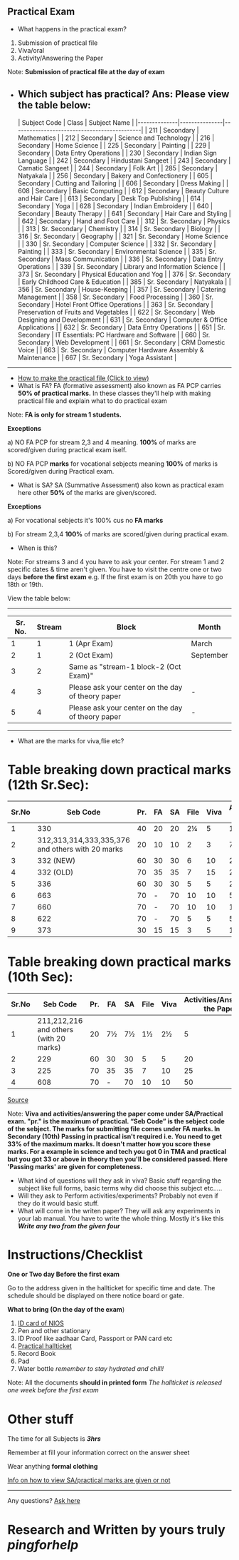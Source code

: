 Practical Exam
-------------------
- What happens in the practical exam?
1. Submission of practical file
2. Viva/oral
3. Activity/Answering the Paper

Note: **Submission of practical file at the day of exam**
- Which subject has practical?
  Ans: Please view the table below:
  -----
  
  | Subject Code | Class         | Subject Name                              |
|--------------|---------------|---------------------------------------------|
| 211          | Secondary     | Mathematics                                |
| 212          | Secondary     | Science and Technology                     |
| 216          | Secondary     | Home Science                               |
| 225          | Secondary     | Painting                                   |
| 229          | Secondary     | Data Entry Operations                      |
| 230          | Secondary     | Indian Sign Language                       |
| 242          | Secondary     | Hindustani Sangeet                         |
| 243          | Secondary     | Carnatic Sangeet                           |
| 244          | Secondary     | Folk Art                                   |
| 285          | Secondary     | Natyakala                                  |
| 256          | Secondary     | Bakery and Confectionery                   |
| 605          | Secondary     | Cutting and Tailoring                      |
| 606          | Secondary     | Dress Making                               |
| 608          | Secondary     | Basic Computing                            |
| 612          | Secondary     | Beauty Culture and Hair Care               |
| 613          | Secondary     | Desk Top Publishing                        |
| 614          | Secondary     | Yoga                                       |
| 628          | Secondary     | Indian Embroidery                          |
| 640          | Secondary     | Beauty Therapy                             |
| 641          | Secondary     | Hair Care and Styling                      |
| 642          | Secondary     | Hand and Foot Care                         |
| 312          | Sr. Secondary | Physics                                    |
| 313          | Sr. Secondary | Chemistry                                  |
| 314          | Sr. Secondary | Biology                                    |
| 316          | Sr. Secondary | Geography                                  |
| 321          | Sr. Secondary | Home Science                               |
| 330          | Sr. Secondary | Computer Science                           |
| 332          | Sr. Secondary | Painting                                   |
| 333          | Sr. Secondary | Environmental Science                      |
| 335          | Sr. Secondary | Mass Communication                         |
| 336          | Sr. Secondary | Data Entry Operations                      |
| 339          | Sr. Secondary | Library and Information Science            |
| 373          | Sr. Secondary | Physical Education and Yog                 |
| 376          | Sr. Secondary | Early Childhood Care & Education           |
| 385          | Sr. Secondary | Natyakala                                  |
| 356          | Sr. Secondary | House-Keeping                              |
| 357          | Sr. Secondary | Catering Management                        |
| 358          | Sr. Secondary | Food Processing                            |
| 360          | Sr. Secondary | Hotel Front Office Operations              |
| 363          | Sr. Secondary | Preservation of Fruits and Vegetables      |
| 622          | Sr. Secondary | Web Designing and Development              |
| 631          | Sr. Secondary | Computer & Office Applications             |
| 632          | Sr. Secondary | Data Entry Operations                      |
| 651          | Sr. Secondary | IT Essentials: PC Hardware and Software    |
| 660          | Sr. Secondary | Web Development                            |
| 661          | Sr. Secondary | CRM Domestic Voice                         |
| 663          | Sr. Secondary | Computer Hardware Assembly & Maintenance   |
| 667          | Sr. Secondary | Yoga Assistant                             |
-------
- [How to make the practical file (Click to view)](https://nios-students.pages.dev/wiki/howto-rec-book)
- What is FA?
FA (formative assessment) also known as FA PCP carries **50% of practical marks.** In these classes they'll help with making practical file and explain what to do practical exam 

Note: **FA is only for stream 1 students.**

**Exceptions**

a) NO FA PCP for stream 2,3 and 4 meaning. **100%** of marks are scored/given during practical exam iself. 

b) NO FA PCP **marks** for vocational sebjects meaning **100%** of marks is Scored/given during Practical exam.

- What is SA?
SA (Summative Assessment) also kown as practical exam here other **50%** of the marks are given/scored.

**Exceptions**

a) For vocational sebjects it's 100% cus no **FA marks**

b) For stream 2,3,4 **100%** of marks are scored/given during practical exam.

- When is this?

Note: For streams 3 and 4 you have to ask your center. For stream 1 and 2 specific dates & time
aren't given. You have to visit the centre one or two days **before the first exam** e.g. If the first exam is on 20th you have to go 18th or 19th.

View the table below:

---

| Sr. No. | Stream | Block                                             | Month     |
| ------- | ------ | ------------------------------------------------- | --------- |
| 1       | 1      | 1 (Apr Exam)                                      | March     |
| 2       | 1      | 2 (Oct Exam)                                      | September |
| 3       | 2      | Same as "stream-1 block-2 (Oct Exam)"             |          |
| 4       | 3      | Please ask your center on the day of theory paper |     -      |
| 5       | 4      | Please ask your center on the day of theory paper |      -     |

---

- What are the marks for  viva,flie etc?
# Table breaking down practical marks (12th Sr.Sec):
| Sr.No | Seb Code                                           | Pr. | FA | SA | File | Viva | Activities/Answering the Paper | Passing Marks |
| ----- | -------------------------------------------------- | --- | -- | -- | ---- | ---- | ------------------------------ | ------------- |
| 1     | 330                                                | 40  | 20 | 20 | 2¼  | 5    | 15                             | 13            |
| 2     | 312,313,314,333,335,376 and others with 20 marks| 20  | 10 | 10 | 2    | 3    | 7                              | 7             |
| 3     | 332 (NEW)                                          | 60  | 30 | 30 | 6    | 10   | 20                             | 19            |
| 4     | 332 (OLD)                                          | 70  | 35 | 35 | 7    | 15   | 20                             | 23            |
| 5     | 336                                                | 60  | 30 | 30 | 5    | 5    | 25                             | 19            |
| 6     | 663                                                | 70  | -  | 70 | 10   | 10   | 50                             | 23            |
| 7     | 660                                                | 70  | -  | 70 | 10   | 10   | 10                             | 23            |
| 8     | 622                                                | 70  | -  | 70 | 5    | 5    | 5                              | 23            |
| 9     | 373                                                | 30  | 15 | 15 | 3    | 5    | 10                             | 9             |
# Table breaking down practical marks (10th Sec):
| Sr.No | Seb Code               | Pr. | FA  | SA  | File | Viva | Activities/Answering the Paper | Passing Marks |
| ----- | ---------------------- | --- | --- | --- | ---- | ---- | ------------------------------ | ------------- |
| 1     | 211,212,216 and others (with 20 marks)  | 20  | 7½ | 7½ | 1½  | 2½  | 5                              | 4             |
| 2     | 229                    | 60  | 30  | 30  | 5    | 5    | 20                             | 19            |
| 3     | 225                    | 70  | 35  | 35  | 7    | 10   | 25                             | 23            |
| 4     | 608                    | 70  | -   | 70  | 10   | 10   | 50                             | 23            |

[Source](https://nios.ac.in/media/documents/notification/yr2024/Exam/PG_2024.pdf)

Note: **Viva and activities/answering the paper come under SA/Practical exam. "pr." is the maximum of practical. “Seb Code” is the sebject code of the sebject. The marks for submitting file comes under FA marks. In Secondary (10th) Passing in practical isn't required i.e. You need to get 33% of the maximum marks. It doesn't matter how you score these marks. For a example in science and tech you got 0 in TMA and practical but you got 33 or above in theory then you'll be considered passed. Here 'Passing marks' are given for completeness.** 
- What kind of questions will they ask in viva?
Basic stuff regarding the subject like full forms, basic terms why did choose this subject etc.....
- Will they ask to Perform activities/experiments?
Probably not even if they do it would basic stuff.
- What will come in the writen paper?
They will ask any experiments in your lab manual. You have to write the whole thing. Mostly it's like this ***Write any two from the given four***
# Instructions/Checklist

**One or Two day Before the first exam**

Go to the address given in the hallticket for specific time and date. The schedule should be displayed on there notice board or gate.

**What to bring (On the day of the exam**)
1. [ID card of NIOS](https://sdmis.nios.ac.in/registration/id-card) 
2. Pen and other stationary
3. ID Proof like aadhaar Card, Passport or PAN card etc
4. [Practical hallticket](https://sdmis.nios.ac.in/search/hall-ticket)
5. Record Book
6. Pad
7. Water bottle *remember to stay hydrated and chill!*

Note: All the documents **should in printed form** *The hallticket is released one week before the first exam*
# Other stuff
The time for all Subjects is ***3hrs***

Remember at fill your information correct on the answer sheet

Wear anything __formal clothing__

[Info on how to view SA/practical marks are given or not](https://nios-students.pages.dev/wiki/view-assessment)

----
Any questions? [Ask here](https://www.reddit.com/r/NIOS_Students/submit)

# Research and Written by yours  truly *pingforhelp*

